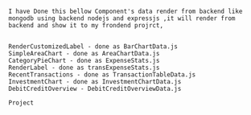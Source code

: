 ```

I have Done this bellow Component's data render from backend like mongodb using backend nodejs and expressjs ,it will render from backend and show it to my frondend projrct,

```

```

RenderCustomizedLabel - done as BarChartData.js
SimpleAreaChart - done as AreaChartData.js
CategoryPieChart - done as ExpenseStats.js
RenderLabel - done as transExpenseStats.js
RecentTransactions - done as TransactionTableData.js
InvestmentChart - done as InvestmentChartData.js
DebitCreditOverview - DebitCreditOverviewData.js

```

````````````````````````````````````````````````````````````````````````````````````````````````````````````````````````````````````````````````````````````````````
Project
````````````````````````````````````````````````````````````````````````````````````````````````````````````````````````````````````````````````````````````````````

